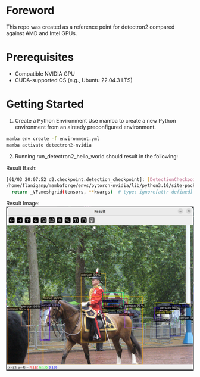 # Foreword
This repo was created as a reference point for detectron2 compared against AMD and Intel GPUs.

# Prerequisites
  * Compatible NVIDIA GPU
  * CUDA-supported OS (e.g., Ubuntu 22.04.3 LTS)

# Getting Started
1. Create a Python Environment
Use mamba to create a new Python environment from an already preconfigured environment.
```bash
mamba env create -f environment.yml
mamba activate detectron2-nvidia
```

2. Running run_detectron2_hello_world should result in the following:

Result Bash:
```bash
[01/03 20:07:52 d2.checkpoint.detection_checkpoint]: [DetectionCheckpointer] Loading from https://dl.fbaipublicfiles.com/detectron2/COCO-Detection/faster_rcnn_R_50_FPN_3x/137849458/model_final_280758.pkl ...
/home/flaniganp/mambaforge/envs/pytorch-nvidia/lib/python3.10/site-packages/torch/functional.py:504: UserWarning: torch.meshgrid: in an upcoming release, it will be required to pass the indexing argument. (Triggered internally at /opt/conda/conda-bld/pytorch_1699449181202/work/aten/src/ATen/native/TensorShape.cpp:3526.)
  return _VF.meshgrid(tensors, **kwargs)  # type: ignore[attr-defined]
```

Result Image: 
![dude_on_horse_analysis](reference_images/dude_on_horse_analysis.png)